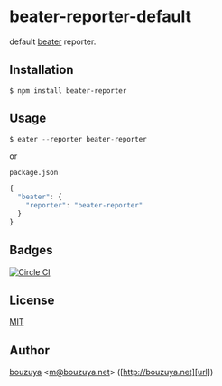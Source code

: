 # beater-reporter-default

default [beater][bouzuya/beater] reporter.

[bouzuya/beater]: https://github.com/bouzuya/beater

## Installation

```
$ npm install beater-reporter
```

## Usage

```js
$ eater --reporter beater-reporter
```

or

`package.json`

```js
{
  "beater": {
    "reporter": "beater-reporter"
  }
}
```

## Badges

[![Circle CI][circleci-badge-url]][circleci-url]

## License

[MIT](LICENSE)

## Author

[bouzuya][user] &lt;[m@bouzuya.net][email]&gt; ([http://bouzuya.net][url])

[user]: https://github.com/bouzuya
[email]: mailto:m@bouzuya.net
[url]: http://bouzuya.net
[circleci-badge-url]: https://circleci.com/gh/bouzuya/beater-reporter.svg?style=svg
[circleci-url]: https://circleci.com/gh/bouzuya/beater-reporter
